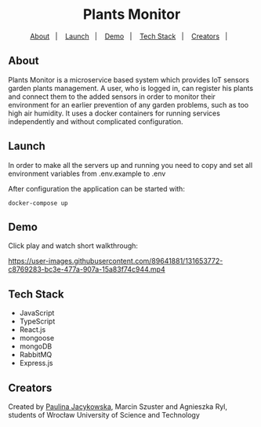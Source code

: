 <h1 align='center'>
  <strong>Plants Monitor</strong>
</h1>

<p align='center'>
  <a href='#about'>About</a>&nbsp;&nbsp;&nbsp;|&nbsp;&nbsp;&nbsp;
  <a href='#launch'>Launch</a>&nbsp;&nbsp;&nbsp;|&nbsp;&nbsp;&nbsp;
  <a href='#demo'>Demo</a>&nbsp;&nbsp;&nbsp;|&nbsp;&nbsp;&nbsp;
  <a href='#tech-stack'>Tech Stack</a>&nbsp;&nbsp;&nbsp;|&nbsp;&nbsp;&nbsp;
  <a href='#creators'>Creators</a>&nbsp;&nbsp;&nbsp;|&nbsp;&nbsp;&nbsp;
</p>

## About

<p>
  Plants Monitor is a microservice based system which provides IoT sensors garden plants management. 
  A user, who is logged in, can register his plants and connect them to the added sensors in order to monitor their environment for an earlier prevention of any       garden problems, such as too high air humidity.
  It uses a docker containers for running services independently and without complicated configuration.<br>
</p>

## Launch

In order to make all the servers up and running you need to copy and set all environment variables from .env.example to .env

After configuration the application can be started with:

```
docker-compose up
```

## Demo

Click play and watch short walkthrough:

https://user-images.githubusercontent.com/89641881/131653772-c8769283-bc3e-477a-907a-15a83f74c944.mp4

## Tech Stack

<ul>
  <li>JavaScript</li>
  <li>TypeScript</li>
  <li>React.js</li>
  <li>mongoose</li>
  <li>mongoDB</li>
  <li>RabbitMQ</li>
  <li>Express.js</li>
</ul>

## Creators
Created by [Paulina Jacykowska](https://github.com/paulinabjacykowska), Marcin Szuster and Agnieszka Ryl, students of Wrocław University of Science and Technology
